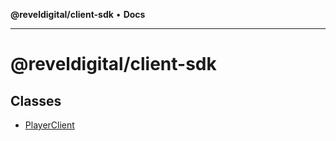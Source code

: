 **@reveldigital/client-sdk** • **Docs**

***

# @reveldigital/client-sdk

## Classes

- [PlayerClient](classes/PlayerClient.md)
